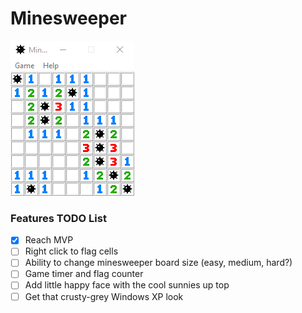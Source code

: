 # Minesweeper

![Screenshot](assets/screenshot.png?raw=true)

### Features TODO List

- [x] Reach MVP 
- [ ] Right click to flag cells
- [ ] Ability to change minesweeper board size (easy, medium, hard?)
- [ ] Game timer and flag counter
- [ ] Add little happy face with the cool sunnies up top 
- [ ] Get that crusty-grey Windows XP look 